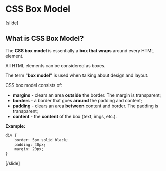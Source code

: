 # CSS Box Model

[slide]

## What is CSS Box Model?

The **CSS box model** is essentially a **box that wraps** around every HTML element.

All HTML elements can be considered as boxes.

The term **"box model"** is used when talking about design and layout.

CSS box model consists of: 
* **margins** - clears an area **outside** the border. The margin is transparent;
* **borders** - a border that goes **around** the padding and content;
* **padding** - clears an area **between** content and border. The padding is transparent;
* **content** - the **content** of the box (text, imgs, etc.).

**Example:**
```html
div {
    border: 5px solid black;
    padding: 40px;
    margin: 20px;
}
```
[/slide]
